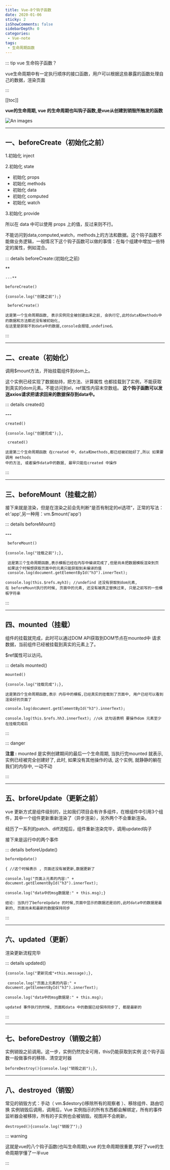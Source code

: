 ```yaml
---
title: Vue-8个钩子函数
date: 2020-01-06
sticky: 2
isShowComments: false
sidebarDepth: 0
categories:
 - Vue-note
tags:
 - 生命周期函数
---
```


::: tip   vue 生命钩子函数？

vue生命周期中有一定执行顺序的接口函数，用户可以根据这些暴露的函数处理自己的数据，渲染页面

:::



[[toc]]

**vue的生命周期, vue 的生命周期也叫钩子函数,是vue从创建到销毁所触发的函数**

![An images](/images/121.png) 

---

## **一、beforeCreate（初始化之前）**

1.初始化 inject

2.初始化 state

- 初始化 props
- 初始化 methods
- 初始化 data
- 初始化 computed
- 初始化 watch

3.初始化 provide

所以在 data 中可以使用 props 上的值，反过来则不行。

不能访问到data,computed,watch，methods上的方法和数据。这个钩子函数不能做业务逻辑，一般情况下这个钩子函数可以做的事情：在每个组建中增加一些特定的属性，例如混合。

::: details beforeCreate:(初始化之前)

**

```
---**

beforeCreate()

{console.log("创建之前");}

 beforeCreate()

这是第一个生命周期函数, 表示实例完全被创建出来之前, 会执行它,此时data和methods中的数据和方法都还没有被初始化,
在这里是获取不到data中的数据,console会报错,undefined。
```

:::

---

## **二、create（初始化）**

调用$mount方法，开始挂载组件到dom上。

这个实例已经实现了数据劫持，把方法、计算属性 也都挂载到了实例，不能获取到真实的dom元素。不能访问到el，ref属性内容未空数组。 **这个钩子函数可以发送axios请求把请求回来的数据保存到data中。**

::: details  created()

**---**

```
created()

{console.log("创建完成");},

 created()

这是第二个生命周期函数 在created 中, data和methods,都已经被初始好了,所以 如果要调用 methods
中的方法, 或者操作data中的数据, 最早只能在created 中操作
```

:::

---



## 三、beforeMount（挂载之前）

接下来就是渲染，但是在渲染之前会先判断“是否有制定的el选项”，正常的写法：el:'app',另一种用：vm.$mount('app')

::: details  beforeMount()

**---**

```
 beforeMount()

{console.log("挂载之前");},

 这是第三个生命周期函数,表示模板已经在内存中编译完成了,但是尚未把数据模板渲染到页
 如果这个时候想获取页面中的元素只能获取到未编译的值
 console.log(document.getElementById("h3").innerText);

console.log(this.$refs.myh3); //undefind 还没有获取到dom元素,
在 beforeMount执行的时候, 页面中的元素, 还没有被真正替换过来, 只是之前写的一些模板字符串
```

:::

---

## **四、mounted（挂载）**

组件的挂载就完成，此时可以通过DOM API获取到DOM节点在mounted中 请求数据，当前组件已经被挂载到真实的元素上了。

$ref属性可以访问。

::: details  mounted()

```
mounted()

{console.log("挂载完成");},

这是第四个生命周期函数,表示 内存中的模板,已经真实的挂载到了页面中, 用户已经可以看到渲染好的页面了

console.log(document.getElementById("h3").innerText);

console.log(this.$refs.hh3.innerText); //ok 这句话表明 要操作dom 元素至少在挂载完成后
```

:::

::: danger 

**注意 :**  mounted 是实例创建期间的最后一个生命周期, 当执行完mounted 就表示,
实例已经被完全创建好了, 此时, 如果没有其他操作的话, 这个实例, 就静静的躺在我们的内存中, 一动不动

:::

---

## **五、brforeUpdate（更新之前）**

vue 更新方式是组件级别的，比如我们项目会有许多组件，在根组件中引用3个组件，其中一个组件更新重新渲染了（异步渲染），另外两个不会重新渲染。

经历了一系列的patch、diff流程后，组件重新渲染完毕，调用updated钩子

接下来是运行中的两个事件

::: details  beforeUpdate()

```
beforeUpdate()

{ //这个时候表示 , 页面还没有被更新,数据更新了

console.log("页面上元素的内容:" + document.getElementById("h3").innerText);

console.log("data中的msg数据是:" + this.msg);}

结论: 当执行了beforeUpdate 的时候,页面中显示的数据还是旧的,此时data中的数据是最新的, 页面尚未和最新的数据保持同步
```

:::

---



## **六、updated（更新）**

渲染更新流程完毕

::: details  updated()

```
{console.log("更新完成"+this.message);},

 console.log("页面上元素的内容:" + document.getElementById("h3").innerText);

console.log("data中的msg数据是:" + this.msg);

updated 事件执行的时候, 页面和data 中的数据已经保持同步了, 都是最新的
```

:::

---



## 七、beforeDestroy（销毁之前）

实例销毁之前调用。这一步，实例仍然完全可用，this仍能获取到实例 这个钩子函数一般做事件的移除、清空定时器

```
beforeDestroy(){console.log("销毁之前");},
```



---

## 八、destroyed（销毁）

常见的销毁方式：手动（ vm.$destory()移除所有的观察者 ）、移除组件、路由切换 实例销毁后调用，调用后，Vue 实例指示的所有东西都会解绑定，所有的事件监听器会被移除，所有的子实例也会被销毁。视图并不会刷新，

```
destroyed(){console.log("销毁了");}
```



::: warning  

这就是vue的八个钩子函数(也叫生命周期),vue 的生命周期很重要,学好了vue的生命周期学懂了一半vue

:::

